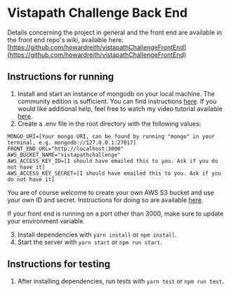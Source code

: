 # Vistapath Challenge Back End

Details concerning the project in general and the front end are available in the front end repo's
wiki, available here: [https://github.com/howardreith/vistapathChallengeFrontEnd](https://github.com/howardreith/vistapathChallengeFrontEnd)

## Instructions for running

1. Install and start an instance of mongodb on your local machine. The community edition is sufficient.
You can find instructions [here](https://www.mongodb.com/docs/manual/administration/install-community/). If you would 
like additional help, feel free to watch my video tutorial available [here](https://www.youtube.com/watch?v=2rPpG5hzZtw).
2. Create a .env file in the root directory with the following values:
```
MONGO_URI=[Your mongo URI, can be found by running "mongo" in your terminal, e.g. mongodb://127.0.0.1:27017]
FRONT_END_URL="http://localhost:3000"
AWS_BUCKET_NAME="vistapathchallenge"
AWS_ACCESS_KEY_ID=[I should have emailed this to you. Ask if you do not have it]
AWS_ACCESS_KEY_SECRET=[I should have emailed this to you. Ask if you do not have it]
```
You are of course welcome to create your own AWS S3 bucket and use your own ID and secret.
Instructions for doing so are available [here](https://docs.aws.amazon.com/AmazonS3/latest/userguide/create-bucket-overview.html).

If your front end is running on a port other than 3000, make sure to update your environment variable.

3. Install dependencies with `yarn install` or `npm install`.
4. Start the server with `yarn start` or `npm run start`.

## Instructions for testing

1. After installing dependencies, run tests with `yarn test` or `npm run test`.
